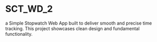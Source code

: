 # SCT_WD_2
a Simple Stopwatch Web App built to deliver smooth and precise time tracking. This project showcases clean design and fundamental functionality.
